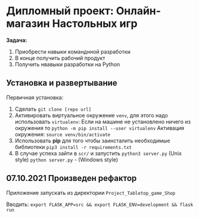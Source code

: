 # Дипломный проект: Онлайн-магазин Настольных игр

<b>Задача:</b> 
1. Приобрести навыки команднной разработки
2. В конце получить рабочий продукт
3. Получить нвавыки разработки на Python

## Установка и развертывание
Первичная установка:
1. Сделать `git clone [repo url]`
2. Активировать виртуальное окружение `venv`, для этого надо использовать `virtualenv`:
Если на машине не установлено ничего из окружения то `python -m pip install --user virtualenv`
Активация окружения:
`source venv/bin/activate`
2. Использовать <b>pip</b> для того чтобы заинсталить необходимые библиотеки `pip3 install -r requirements.txt`
3. В случае успеха зайти в `scr/` и запустить `python3 server.py` (Unix style) 
`python server.py` - (Windows style)

## 07.10.2021 Произведен рефактор
Приложение запускать из директории `Project_Tabletop_game_Shop`

Вводить: `export FLASK_APP=src && export FLASK_ENV=development && flask run
`